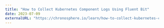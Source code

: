 ```yaml
---
title: "How to Collect Kubernetes Component Logs Using Fluent Bit"
date: 2023-07-09
externalURL: "https://chronosphere.io/learn/how-to-collect-kubernetes-component-logs-using-fluent-bit"
---
```


